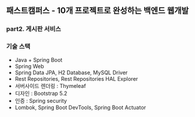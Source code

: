 ## 패스트캠퍼스 - 10개 프로젝트로 완성하는 백엔드 웹개발

### part2. 게시판 서비스

### 기술 스택
- Java + Spring Boot
- Spring Web
- Spring Data JPA, H2 Database, MySQL Driver
- Rest Repositories, Rest Repositories HAL Explorer
- 서버사이드 렌더링 : Thymeleaf
- 디자인 : Bootstrap 5.2
- 인증 : Spring security
- Lombok, Spring Boot DevTools, Spring Boot Actuator
